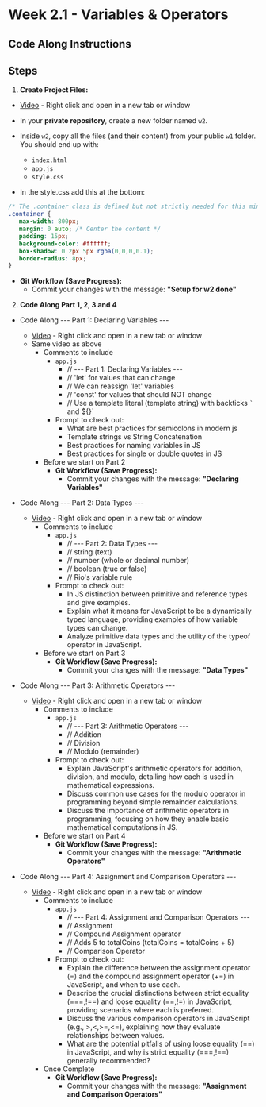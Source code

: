 # Week 2.1 - Variables & Operators

## Code Along Instructions

## Steps

1.  **Create Project Files:**

- [Video](https://www.youtube.com/watch?v=fz6pPx7zDFU) - Right click and open in a new tab or window

* In your **private repository**, create a new folder named `w2`.
* Inside `w2`, copy all the files (and their content) from your public `w1` folder. You should end up with:
    * `index.html`
    * `app.js`
    * `style.css`

* In the style.css add this at the bottom:
 ```css
 /* The .container class is defined but not strictly needed for this minimal HTML, but it's good practice to keep it consistent for future expansion. */
.container {
    max-width: 800px;
    margin: 0 auto; /* Center the content */
    padding: 15px;
    background-color: #ffffff;
    box-shadow: 0 2px 5px rgba(0,0,0,0.1);
    border-radius: 8px;
}
```
* **Git Workflow (Save Progress):**
    * Commit your changes with the message: **"Setup for w2 done"**

2.  **Code Along Part 1, 2, 3 and 4**

* Code Along --- Part 1: Declaring Variables ---
    - [Video](https://www.youtube.com/watch?v=fz6pPx7zDFU) - Right click and open in a new tab or window 
    - Same video as above
        - Comments to include
            * `app.js`
                - // --- Part 1: Declaring Variables ---
                - // 'let' for values that can change
                - // We can reassign 'let' variables
                - // 'const' for values that should NOT change
                - // Use a template literal (template string) with backticks `` ` `` and ${}`
            - Prompt to check out:
                - What are best practices for semicolons in modern js
                - Template strings vs String Concatenation
                - Best practices for naming variables in JS
                - Best practices for single or double quotes in JS
        - Before we start on Part 2
            * **Git Workflow (Save Progress):**
                * Commit your changes with the message: **"Declaring Variables"**

* Code Along  --- Part 2: Data Types ---
    - [Video](https://www.youtube.com/watch?v=CYTgGQfF0j8) - Right click and open in a new tab or window
        - Comments to include
            * `app.js`
                - // --- Part 2: Data Types ---
                - // string (text)
                - // number (whole or decimal number)
                - // boolean (true or false)
                - // Rio's variable rule
            - Prompt to check out:
                - In JS distinction between primitive and reference types and give examples. 
                - Explain what it means for JavaScript to be a dynamically typed language, providing examples of how variable types can change.
                - Analyze primitive data types and the utility of the typeof operator in JavaScript.
        - Before we start on Part 3
            * **Git Workflow (Save Progress):**
                * Commit your changes with the message: **"Data Types"**

* Code Along --- Part 3: Arithmetic Operators ---
    - [Video](https://www.youtube.com/watch?v=8SPQTlz15sM) - Right click and open in a new tab or window
        - Comments to include
            - `app.js`
                - // --- Part 3: Arithmetic Operators  ---
                - // Addition 
                - // Division
                - // Modulo (remainder)
            - Prompt to check out:
                - Explain JavaScript's arithmetic operators for addition, division, and modulo, detailing how each is used in mathematical expressions.
                - Discuss common use cases for the modulo operator in programming beyond simple remainder calculations.
                - Discuss the importance of arithmetic operators in programming, focusing on how they enable basic mathematical computations in JS.
        - Before we start on Part 4
            * **Git Workflow (Save Progress):**
                * Commit your changes with the message: **"Arithmetic Operators"**

* Code Along --- Part 4: Assignment and Comparison Operators ---
    - [Video](https://www.youtube.com/watch?v=HGRvN754vkM) - Right click and open in a new tab or window
        - Comments to include
            - `app.js`
                - // --- Part 4: Assignment and Comparison Operators ---
                - // Assignment
                - // Compound Assignment operator
                - // Adds 5 to totalCoins (totalCoins = totalCoins + 5)
                - // Comparison Operator
            - Prompt to check out:
                - Explain the difference between the assignment operator (=) and the compound assignment operator (+=) in JavaScript, and when to use each.
                - Describe the crucial distinctions between strict equality (===,!==) and loose equality (==,!=) in JavaScript, providing scenarios where each is preferred.
                - Discuss the various comparison operators in JavaScript (e.g., >,<,>=,<=), explaining how they evaluate relationships between values.
                - What are the potential pitfalls of using loose equality (==) in JavaScript, and why is strict equality (===,!==) generally recommended?                
        - Once Complete
            * **Git Workflow (Save Progress):**
                * Commit your changes with the message: **"Assignment and Comparison Operators"**